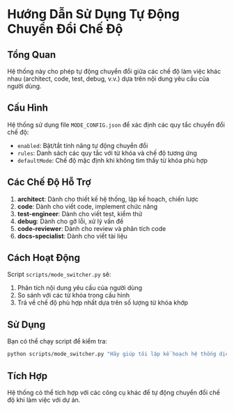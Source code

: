 # Hướng Dẫn Sử Dụng Tự Động Chuyển Đổi Chế Độ

## Tổng Quan
Hệ thống này cho phép tự động chuyển đổi giữa các chế độ làm việc khác nhau (architect, code, test, debug, v.v.) dựa trên nội dung yêu cầu của người dùng.

## Cấu Hình
Hệ thống sử dụng file `MODE_CONFIG.json` để xác định các quy tắc chuyển đổi chế độ:

- `enabled`: Bật/tắt tính năng tự động chuyển đổi
- `rules`: Danh sách các quy tắc với từ khóa và chế độ tương ứng
- `defaultMode`: Chế độ mặc định khi không tìm thấy từ khóa phù hợp

## Các Chế Độ Hỗ Trợ
1. **architect**: Dành cho thiết kế hệ thống, lập kế hoạch, chiến lược
2. **code**: Dành cho viết code, implement chức năng
3. **test-engineer**: Dành cho viết test, kiểm thử
4. **debug**: Dành cho gỡ lỗi, xử lý vấn đề
5. **code-reviewer**: Dành cho review và phân tích code
6. **docs-specialist**: Dành cho viết tài liệu

## Cách Hoạt Động
Script `scripts/mode_switcher.py` sẽ:
1. Phân tích nội dung yêu cầu của người dùng
2. So sánh với các từ khóa trong cấu hình
3. Trả về chế độ phù hợp nhất dựa trên số lượng từ khóa khớp

## Sử Dụng
Bạn có thể chạy script để kiểm tra:
```bash
python scripts/mode_switcher.py "Hãy giúp tôi lập kế hoạch hệ thống dịch thuật"
```

## Tích Hợp
Hệ thống có thể tích hợp với các công cụ khác để tự động chuyển đổi chế độ khi làm việc với dự án.